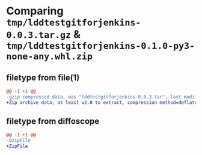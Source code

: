 # Comparing `tmp/lddtestgitforjenkins-0.0.3.tar.gz` & `tmp/lddtestgitforjenkins-0.1.0-py3-none-any.whl.zip`

## filetype from file(1)

```diff
@@ -1 +1 @@
-gzip compressed data, was "lddtestgitforjenkins-0.0.3.tar", last modified: Wed Nov 22 07:59:47 2023, max compression
+Zip archive data, at least v2.0 to extract, compression method=deflate
```

## filetype from diffoscope

```diff
@@ -1 +1 @@
-GzipFile
+ZipFile
```


